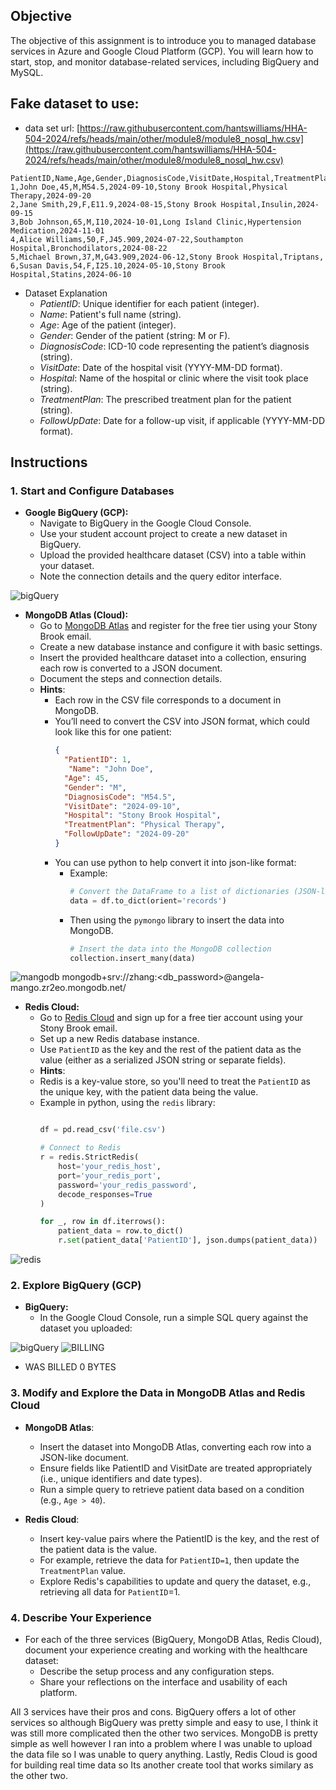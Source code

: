 ## Objective
The objective of this assignment is to introduce you to managed database services in Azure and Google Cloud Platform (GCP). You will learn how to start, stop, and monitor database-related services, including BigQuery and MySQL.

## Fake dataset to use: 

- data set url: [https://raw.githubusercontent.com/hantswilliams/HHA-504-2024/refs/heads/main/other/module8/module8_nosql_hw.csv](https://raw.githubusercontent.com/hantswilliams/HHA-504-2024/refs/heads/main/other/module8/module8_nosql_hw.csv)

```csv
PatientID,Name,Age,Gender,DiagnosisCode,VisitDate,Hospital,TreatmentPlan,FollowUpDate
1,John Doe,45,M,M54.5,2024-09-10,Stony Brook Hospital,Physical Therapy,2024-09-20
2,Jane Smith,29,F,E11.9,2024-08-15,Stony Brook Hospital,Insulin,2024-09-15
3,Bob Johnson,65,M,I10,2024-10-01,Long Island Clinic,Hypertension Medication,2024-11-01
4,Alice Williams,50,F,J45.909,2024-07-22,Southampton Hospital,Bronchodilators,2024-08-22
5,Michael Brown,37,M,G43.909,2024-06-12,Stony Brook Hospital,Triptans,
6,Susan Davis,54,F,I25.10,2024-05-10,Stony Brook Hospital,Statins,2024-06-10
```

- Dataset Explanation
  - *PatientID*: Unique identifier for each patient (integer).
  - *Name*: Patient's full name (string).
  - *Age*: Age of the patient (integer).
   - *Gender*: Gender of the patient (string: M or F).
  - *DiagnosisCode*: ICD-10 code representing the patient’s diagnosis (string).
  - *VisitDate*: Date of the hospital visit (YYYY-MM-DD format).
  - *Hospital*: Name of the hospital or clinic where the visit took place (string).
  - *TreatmentPlan*: The prescribed treatment plan for the patient (string).
  - *FollowUpDate*: Date for a follow-up visit, if applicable (YYYY-MM-DD format).

## Instructions

### 1. Start and Configure Databases
- **Google BigQuery (GCP):**
  - Navigate to BigQuery in the Google Cloud Console.
  - Use your student account project to create a new dataset in BigQuery.
  - Upload the provided healthcare dataset (CSV) into a table within your dataset.
  - Note the connection details and the query editor interface.
    
![bigQuery](https://github.com/user-attachments/assets/b83a5adb-0802-4a37-8e43-3c8952b40eb5)

- **MongoDB Atlas (Cloud):**
  - Go to [MongoDB Atlas](https://www.mongodb.com/cloud/atlas) and register for the free tier using your Stony Brook email.
  - Create a new database instance and configure it with basic settings.
  - Insert the provided healthcare dataset into a collection, ensuring each row is converted to a JSON document.
  - Document the steps and connection details.
  - **Hints**:
    - Each row in the CSV file corresponds to a document in MongoDB.
    - You’ll need to convert the CSV into JSON format, which could look like this for one patient:
      ```json
      {
        "PatientID": 1,
         "Name": "John Doe",
        "Age": 45,
        "Gender": "M",
        "DiagnosisCode": "M54.5",
        "VisitDate": "2024-09-10",
        "Hospital": "Stony Brook Hospital",
        "TreatmentPlan": "Physical Therapy",
        "FollowUpDate": "2024-09-20"
      }
      ```
    - You can use python to help convert it into json-like format: 
      - Example:
        ```python
        # Convert the DataFrame to a list of dictionaries (JSON-like)
        data = df.to_dict(orient='records')
        ```
      - Then using the `pymongo` library to insert the data into MongoDB.
        ```python
        # Insert the data into the MongoDB collection
        collection.insert_many(data)
        ```
![mangodb](https://github.com/user-attachments/assets/b6e29468-bd50-4e72-91ed-2f085726f763)
mongodb+srv://zhang:<db_password>@angela-mango.zr2eo.mongodb.net/



- **Redis Cloud:**
  - Go to [Redis Cloud](https://redis.io/cloud/) and sign up for a free tier account using your Stony Brook email.
  - Set up a new Redis database instance.
  - Use `PatientID` as the key and the rest of the patient data as the value (either as a serialized JSON string or separate fields).
   - **Hints**:
    - Redis is a key-value store, so you'll need to treat the `PatientID` as the unique key, with the patient data being the value.
    - Example in python, using the `redis` library: 
      ```python

      df = pd.read_csv('file.csv')

      # Connect to Redis
      r = redis.StrictRedis(
          host='your_redis_host',
          port='your_redis_port',
          password='your_redis_password',
          decode_responses=True
      )

      for _, row in df.iterrows():
          patient_data = row.to_dict()
          r.set(patient_data['PatientID'], json.dumps(patient_data))
        ```

![redis](https://github.com/user-attachments/assets/92dea392-37fd-47c6-acf6-3f70bcf3f865)


### 2. Explore BigQuery (GCP)
- **BigQuery:**
  - In the Google Cloud Console, run a simple SQL query against the dataset you uploaded:

![bigQuery](https://github.com/user-attachments/assets/eb484617-b416-4c95-8ed3-ee4e18ddc197)
![BILLING](https://github.com/user-attachments/assets/87743f57-20b8-4219-8ed5-bc642d573f29)
  - WAS BILLED 0 BYTES
### 3. Modify and Explore the Data in MongoDB Atlas and Redis Cloud
- **MongoDB Atlas**:
  - Insert the dataset into MongoDB Atlas, converting each row into a JSON-like document.
  - Ensure fields like PatientID and VisitDate are treated appropriately (i.e., unique identifiers and date types).
  - Run a simple query to retrieve patient data based on a condition (e.g., `Age > 40`).

- **Redis Cloud**:
  - Insert key-value pairs where the PatientID is the key, and the rest of the patient data is the value.  
  - For example, retrieve the data for `PatientID=1`, then update the `TreatmentPlan` value.
  - Explore Redis's capabilities to update and query the dataset, e.g., retrieving all data for `PatientID`=1.


### 4. Describe Your Experience
- For each of the three services (BigQuery, MongoDB Atlas, Redis Cloud), document your experience creating and working with the healthcare dataset:
  - Describe the setup process and any configuration steps.
  - Share your reflections on the interface and usability of each platform.
    
All 3 services have their pros and cons. BigQuery offers a lot of other services so although BigQuery was pretty simple and easy to use, I think it was still more complicated then the other two services. MongoDB is pretty simple as well however I ran into a problem where I was unable to upload the data file so I was unable to query anything. Lastly, Redis Cloud is good for building real time data so Its another create tool that works similary as the other two. 
